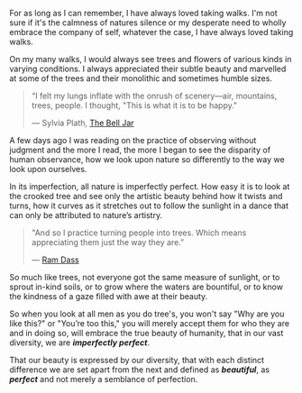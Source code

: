 For as long as I can remember, I have always loved taking
walks. I'm not sure if it's the calmness of natures silence
or my desperate need to wholly embrace the company of self,
whatever the case, I have always loved taking walks.

On my many walks, I would always see trees and flowers of
various kinds in varying conditions. I always appreciated
their subtle beauty and marvelled at some of the trees and
their monolithic and sometimes humble sizes.

> “I felt my lungs inflate with the onrush of scenery—air,
> mountains, trees, people. I thought,
> "This is what it is to be happy."
>
> ― Sylvia Plath,  [The Bell Jar](https://www.goodreads.com/work/quotes/1385044)


A few days ago I was reading on the practice of observing
without judgment and the more I read, the more I began to
see the disparity of human observance, how we look upon
nature so differently to the way we look upon ourselves.

In its imperfection, all nature is imperfectly perfect. How
easy it is to look at the crooked tree and see only the
artistic beauty behind how it twists and turns, how it
curves as it stretches out to follow the sunlight in a dance
that can only be attributed to nature’s artistry.

> "And so I practice turning people into trees. Which means
> appreciating them just the way they are.”
>
> ―  [Ram Dass](https://en.wikipedia.org/wiki/Ram_Dass)


So much like trees, not everyone got the same measure of
sunlight, or to sprout in-kind soils, or to grow where the
waters are bountiful, or to know the kindness of a gaze
filled with awe at their beauty.

So when you look at all men as you do tree's, you won't say
"Why are you like this?" or "You’re too this," you will
merely accept them for who they are and in doing so, will
embrace the true beauty of humanity, that in our vast
diversity, we are  **_imperfectly perfect_**.

That our beauty is expressed by our diversity, that with
each distinct difference we are set apart from the next and
defined as  **_beautiful_**, as  **_perfect_**  and not
merely a semblance of perfection.